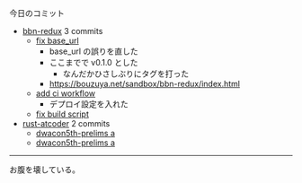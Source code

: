今日のコミット

- [bbn-redux](https://github.com/bouzuya/bbn-redux) 3 commits
  - [fix base_url](https://github.com/bouzuya/bbn-redux/commit/c8124cb0499a207625140f674a069e01fd9fe0ee)
    - base_url の誤りを直した
    - ここまでで v0.1.0 とした
      - なんだかひさしぶりにタグを打った
    - <https://bouzuya.net/sandbox/bbn-redux/index.html>
  - [add ci workflow](https://github.com/bouzuya/bbn-redux/commit/6f112783ac394bb19f07e5993e6767c4f2e6b58c)
    - デプロイ設定を入れた
  - [fix build script](https://github.com/bouzuya/bbn-redux/commit/aefec2ea78640f1b9da7a43041ca0ecf013102e1)
- [rust-atcoder](https://github.com/bouzuya/rust-atcoder) 2 commits
  - [dwacon5th-prelims a](https://github.com/bouzuya/rust-atcoder/commit/1858c243fd980fb32430992ce66201c4f385d50a)
  - [dwacon5th-prelims a](https://github.com/bouzuya/rust-atcoder/commit/35fe78c1b7a9cf5756f5b1efa93971a138696f8a)

---

お腹を壊している。
